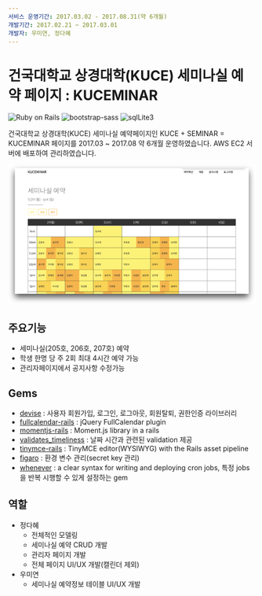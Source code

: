 ```yaml
---
서비스 운영기간: 2017.03.02 - 2017.08.31(약 6개월)
개발기간: 2017.02.21 ~ 2017.03.01
개발자: 우미연, 정다혜
---
```


# 건국대학교 상경대학(KUCE) 세미나실 예약 페이지 : KUCEMINAR

![Ruby on Rails](https://img.shields.io/badge/rails-v5.0.1-green)
![bootstrap-sass](https://img.shields.io/badge/bootstrapsass-v3.3-green.svg)
![sqlLite3](https://img.shields.io/badge/sqlLite3-black.svg)

건국대학교 상경대학(KUCE) 세미나실 예약페이지인 KUCE + SEMINAR = KUCEMINAR 페이지를 2017.03 ~ 2017.08 약 6개월 운영하였습니다. AWS EC2 서버에 배포하여 관리하였습니다.

![image-20191223073441676](./assets/image-20191223073441676.png)

## 주요기능

- 세미나실(205호, 206호, 207호) 예약
- 학생 한명 당 주 2회 최대 4시간 예약 가능
- 관리자페이지에서 공지사항 수정가능

## Gems

- [devise](https://github.com/plataformatec/devise) : 사용자 회원가입, 로그인, 로그아웃, 회원탈퇴, 권한인증 라이브러리
- [fullcalendar-rails](https://github.com/bokmann/fullcalendar-rails) : jQuery FullCalendar plugin
- [momentjs-rails](https://github.com/derekprior/momentjs-rails) :  Moment.js library in a rails 
- [validates_timeliness](https://github.com/adzap/validates_timeliness) : 날짜 시간과 관련된 validation 제공
- [tinymce-rails](https://github.com/spohlenz/tinymce-rails) : TinyMCE editor(WYSIWYG) with the Rails asset pipeline
- [figaro](https://github.com/laserlemon/figaro) : 환경 변수 관리(secret key 관리)
- [whenever](https://github.com/javan/whenever) : a clear syntax for writing and deploying cron jobs, 특정 jobs을 반복 시행할 수 있게 설정하는 gem


## 역할

- 정다혜
	- 전체적인 모델링
	- 세미나실 예약 CRUD 개발
	- 관리자 페이지 개발
	- 전체 페이지 UI/UX 개발(캘린더 제외)
- 우미연
	- 세미나실 예약정보 테이블 UI/UX 개발
